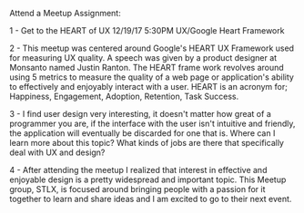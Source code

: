 
Attend a Meetup Assignment:


1 - Get to the HEART of UX
    12/19/17
    5:30PM
    UX/Google Heart Framework
  
2 - This meetup was centered around Google's HEART UX Framework used for measuring UX quality. A speech was given by a product designer at 
    Monsanto named Justin Ranton. The HEART frame work revolves around using 5 metrics to measure the quality of a web page or application's
    ability to effectively and enjoyably interact with a user. HEART is an acronym for; Happiness, Engagement, Adoption, Retention, Task Success.
    
3 -  I find user design very interesting, it doesn't matter how great of a programmer you are, if the interface with the user isn't intuitive
    and friendly, the application will eventually be discarded for one that is. Where can I learn more about this topic? What kinds of jobs
    are there that specifically deal with UX and design?
    
4 - After attending the meetup I realized that interest in effective and enjoyable design is a pretty widespread and important topic. This
    Meetup group, STLX, is focused around bringing people with a passion for it together to learn and share ideas and I am excited to go
    to their next event.










